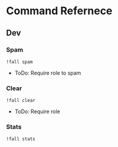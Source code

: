 # Command Refernece
## Dev
### Spam
`!fall spam`
* ToDo: Require role to spam
### Clear
`!fall clear`
* ToDo: Require role
### Stats
`!fall stats`
